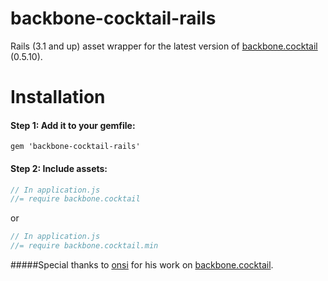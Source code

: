 backbone-cocktail-rails
=======================

Rails (3.1 and up) asset wrapper for the latest version of [backbone.cocktail](https://github.com/onsi/cocktail) (0.5.10).

# Installation
#### Step 1: Add it to your gemfile:

    gem 'backbone-cocktail-rails'

#### Step 2: Include assets:

```javascript
// In application.js
//= require backbone.cocktail
```
or
```javascript
// In application.js
//= require backbone.cocktail.min
```

#####Special thanks to [onsi](https://github.com/onsi) for his work on [backbone.cocktail](https://github.com/onsi/cocktail).
